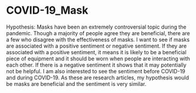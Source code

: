# COVID-19_Mask
Hypothesis: Masks have been an extremely controversial topic during the pandemic. Though a majority of people agree they are beneficial, there are a few who disagree with the effectiveness of masks. I want to see if masks are associated with a positive sentiment or negative sentiment. If they are associated with a positive sentiment, it means it is likely to be a beneficial piece of equipment and it should be worn when people are interacting with each other. If there is a negative sentiment it shows that it may potentially not be helpful. I am also interested to see the sentiment before COVID-19 and during COVID-19. As these are research articles, my hypothesis would be masks are beneficial and the sentiment is very similar. 
